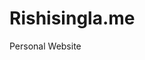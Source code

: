 # Rishisingla.me
Personal Website

<!DOCTYPE html>
<html>
  <head>
    <title> </title>
    <link
          href='style.css'
          rel='stylesheet'
          >
  </head>
  
  <body>
    
  </body>
  
</html>
